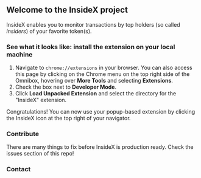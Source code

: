 
## Welcome to the InsideX project
InsideX enables you to monitor transactions by top holders (so called *insiders*) of your favorite token(s).

### See what it looks like: install the extension on your local machine

1.  Navigate to  `chrome://extensions`  in your browser. You can also access this page by clicking on the Chrome menu on the top right side of the Omnibox, hovering over  **More Tools**  and selecting  **Extensions**.
2.  Check the box next to  **Developer Mode**.
3.  Click  **Load Unpacked Extension**  and select the directory for the "InsideX" extension.

Congratulations! You can now use your popup-based extension by clicking the InsideX icon at the top right of your navigator.

### Contribute

There are many things to fix before InsideX is production ready. Check the issues section of this repo!

### Contact
